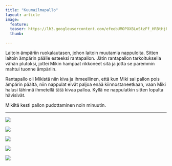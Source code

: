 ```yaml
---
title: "Kuumailmapallo"
layout: article
image:
  feature:
  teaser: https://lh3.googleusercontent.com/efeebUMOPOXBLoStzFf_HRBtHjPeAUmg6crvU19llnE=w245
  thumb:

---
```


Laitoin ämpäriin ruokalautasen, johon laitoin muutamia nappuloita. Sitten laitoin ämpärin päälle esteeksi rantapallon. Jätin rantapallon tarkoituksella vähän plutoksi, jottei Mikin hampaat rikkoneet sitä ja jotta se paremmin mahtui tuonne ämpäriin.

Rantapallo oli Mikistä niin kiva ja ihmeellinen, että kun Miki sai pallon pois ämpärin päältä, niin nappulat eivät paljoa enää kiinnostaneetkaan, vaan Miki halusi lähinnä ihmetellä tätä kivaa palloa. Kyllä ne nappulatkin sitten lopulta hävisivät.

Mikiltä kesti pallon pudottaminen noin minuutin.

---

[![](https://lh3.googleusercontent.com/i09SIhKwuIltBQbOaG4PX1z5cGn96gcMoaCHX_XdJtI=w800)](https://lh3.googleusercontent.com/i09SIhKwuIltBQbOaG4PX1z5cGn96gcMoaCHX_XdJtI=s0)

[![](https://lh3.googleusercontent.com/m2Dx1wS9oZC1qGgfOjemMV6N70jkMabm6pSZon2gvOc=w800)](https://lh3.googleusercontent.com/m2Dx1wS9oZC1qGgfOjemMV6N70jkMabm6pSZon2gvOc=s0)

[![](https://lh3.googleusercontent.com/cJIejvI_kx4ryjDaUgSdiBXBABxFLG_LRAD8tKZjPLw=w800)](https://lh3.googleusercontent.com/cJIejvI_kx4ryjDaUgSdiBXBABxFLG_LRAD8tKZjPLw=s0)

[![](https://lh3.googleusercontent.com/7SFpaJtD1pTWehC-veZQly2NhoGsTes-ke3UHCQXlOo=w800)](https://lh3.googleusercontent.com/7SFpaJtD1pTWehC-veZQly2NhoGsTes-ke3UHCQXlOo=s0)

[![](https://lh3.googleusercontent.com/roNxgdwTEYmQMdATrBq9LSQpO374Dj7x_DRsvBDKA5U=w800)](https://lh3.googleusercontent.com/roNxgdwTEYmQMdATrBq9LSQpO374Dj7x_DRsvBDKA5U=s0)
